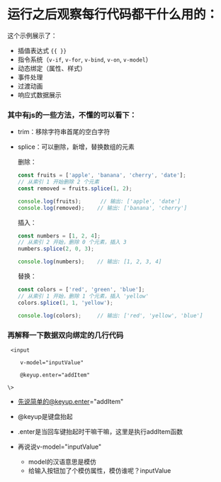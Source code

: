 # 运行之后观察每行代码都干什么用的：

这个示例展示了：

- 插值表达式 `{{ }}`
- 指令系统（`v-if`, `v-for`, `v-bind`, `v-on`, `v-model`）
- 动态绑定（属性、样式）
- 事件处理
- 过渡动画
- 响应式数据展示

### 其中有js的一些方法，不懂的可以看下：

- trim：移除字符串首尾的空白字符

- splice：可以删除，新增，替换数组的元素

  删除：

  ```javascript
  const fruits = ['apple', 'banana', 'cherry', 'date'];
  // 从索引 1 开始删除 2 个元素
  const removed = fruits.splice(1, 2);
  
  console.log(fruits);      // 输出: ['apple', 'date']
  console.log(removed);    // 输出: ['banana', 'cherry']
  ```

  插入：

  ```javascript
  const numbers = [1, 2, 4];
  // 从索引 2 开始，删除 0 个元素，插入 3
  numbers.splice(2, 0, 3);
  
  console.log(numbers);    // 输出: [1, 2, 3, 4]
  ```

  替换：

  ```javascript
  const colors = ['red', 'green', 'blue'];
  // 从索引 1 开始，删除 1 个元素，插入 'yellow'
  colors.splice(1, 1, 'yellow');
  
  console.log(colors);     // 输出: ['red', 'yellow', 'blue']
  ```

  

### 再解释一下数据双向绑定的几行代码

```
 <input 

	v-model="inputValue" 

	@keyup.enter="addItem"

\>
```

-  先说简单的@keyup.enter="addItem"
  - @keyup是键盘抬起
  - .enter是当回车键抬起时干嘛干嘛，这里是执行addItem函数

- 再说说v-model="inputValue"
  - model的汉语意思是模仿
  - 给输入按钮加了个模仿属性，模仿谁呢？inputValue